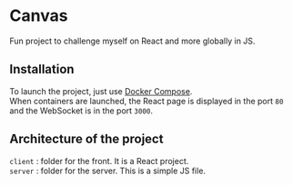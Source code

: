 # Canvas

Fun project to challenge myself on React and more globally in JS.

## Installation

To launch the project, just use [Docker Compose](https://docs.docker.com/compose/).  
When containers are launched, the React page is displayed in the port `80` and the WebSocket is in the port `3000`.

## Architecture of the project

`client` : folder for the front. It is a React project.  
`server` : folder for the server. This is a simple JS file.